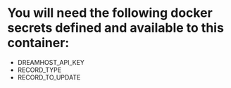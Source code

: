 <h1>You will need the following docker secrets defined and available to this container:</h1>

- DREAMHOST_API_KEY
- RECORD_TYPE
- RECORD_TO_UPDATE